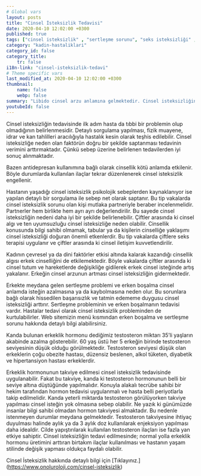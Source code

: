 ```yaml
---
# Global vars
layout: posts
title: "Cinsel İsteksizlik Tedavisi"
date: 2020-04-10 12:02:00 +0300
published: true
tags: ["cinsel isteksizlik" , "sertleşme sorunu", "seks isteksizliği" , "az libido" , "düşük libido", "cinsel isteksizlik sebebi" , "cinsel isteksizlik nedeni" , "cinsel isteksizlik tedavi" , "iktidarsızlık" , "cinsel isteksizlik ilaç" , "cinsel isteksizlik hormon" , "erkek cinsel isteksizliği" , "kadın cinsel isteksizlik" , "cinsel isteksizlik çözüm" , "cinsel isteksizlik sorun" , "cinsel isteksizlik nedir" , "cinsel isteksizlik nasıl giderilir" , "cinsel isteksizlik niye olur"]
category: "kadin-hastaliklari"
category_id: false
category_title:
    tr: false
i18n-link: "cinsel-isteksizlik-tedavi"
# Theme specific vars
last_modified_at: 2020-04-10 12:02:00 +0300
thumbnail:
    name: false
    webp: false
summary: "Libido cinsel arzu anlamına gelmektedir. Cinsel isteksizliğin birçok nedeni vardır. Genelde partnerler beraber muayene edilmelidir. Tedavi sebebe yöneliktir. Makalemizde cinsel isteksizlik detaylıca anlatılmaktadır."
youtubeId: false
---
```






Cinsel isteksizliğin tedavisinde ilk adım hasta da tıbbi bir problemin olup olmadığının belirlenmesidir. Detaylı sorgulama yapılması, fizik muayene, idrar ve kan tahlilleri aracılığıyla hastalık kesin olarak teşhis edilebilir. Cinsel isteksizliğe neden olan faktörün doğru bir şekilde saptanması tedavinin verimini arttırmaktadır. Çünkü sebep üzerine belirlenen tedavilerden iyi sonuç alınmaktadır.

Bazen antidepresan kullanımına bağlı olarak cinsellik kötü anlamda etkilenir. Böyle durumlarda kullanılan ilaçlar tekrar düzenlenerek cinsel isteksizlik engellenir.

Hastanın yaşadığı cinsel isteksizlik psikolojik sebeplerden kaynaklanıyor ise yapılan detaylı bir sorgulama ile sebep net olarak saptanır. Bu tip vakalarda cinsel isteksizlik sorunu olan kişi mutlaka partneriyle beraber incelenmelidir. Partnerler hem birlikte hem ayrı ayrı değerlendirilir. Bu sayede cinsel isteksizliğin nedeni daha iyi bir şekilde belirlenebilir. Çiftler arasında ki cinsel algı ve ten uyumsuzluğu cinsel isteksizliğe neden olabilir. Cinsellik konusunda bilgi sahibi olmamak, tabular ya da kişilerin cinselliğe yaklaşımı cinsel isteksizliği doğuran önemli etkenlerdir. Bu tip vakalarda çiftlere seks terapisi uygulanır ve çiftler arasında ki cinsel iletişim kuvvetlendirilir.

Kadının çevresel ya da dini faktörler etkisi altında kalarak kazandığı cinsellik algısı erkek cinselliğini de etkilemektedir. Böyle vakalarda çiftler arasında ki cinsel tutum ve hareketlerde değişikliğe gidilerek erkek cinsel isteğinde artış yakalanır. Erkeğin cinsel arzunun artması cinsel isteksizliğin gidermektedir.

Erkekte meydana gelen sertleşme problemi ve erken boşalma cinsel anlamda isteğin azalmasına ya da kaybolmasına neden olur. Bu sorunlara bağlı olarak hissedilen başarısızlık ve tatmin edememe duygusu cinsel isteksizliği arttırır. Sertleşme probleminin ve erken boşalmanın tedavisi vardır. Hastalar tedavi olarak cinsel isteksizlik probleminden de kurtulabilirler. Web sitemizin menü kısmından erken boşalma ve sertleşme sorunu hakkında detaylı bilgi alabilirsiniz.

Kanda bulunan erkeklik hormonu dediğimiz testosteron miktarı 35’li yaşların akabinde azalma gösterebilir. 60 yaş üstü her 5 erkeğin birinde testosteron seviyesinin düşük olduğu görülmektedir. Testosteron seviyesi düşük olan erkeklerin çoğu obezite hastası, düzensiz beslenen, alkol tüketen, diyabetik ve hipertansiyon hastası erkeklerdir.

Erkeklik hormonunun takviye edilmesi cinsel isteksizlik tedavisinde uygulanabilir. Fakat bu takviye, kanda ki testosteron hormonunun belli bir seviye altına düştüğünde yapılmalıdır. Konuyla alakalı tecrübe sahibi bir hekim tarafından hormon tedavisi uygulanmalı ve hasta belli periyotlarla takip edilmelidir. Kanda yeterli miktarda testosteron görülüyorken takviye yapılması cinsel isteğin yok olmasına sebep olabilir. Ne yazık ki günümüzde insanlar bilgi sahibi olmadan hormon takviyesi almaktadır. Bu nedenle istenmeyen durumlar meydana gelmektedir. Testosteron takviyesine ihtiyaç duyulması halinde aylık ya da 3 aylık doz kullanılarak enjeksiyon yapılması daha idealdir. Cilde yapıştırılarak kullanılan testosteron ilaçları ise fazla yan etkiye sahiptir. Cinsel isteksizliğin tedavi edilmesinde; normal yolla erkeklik hormonu üretimini arttıran birtakım ilaçlar kullanılması ve hastanın yaşam stilinde değişik yapması oldukça faydalı olabilir.



Cinsel İsteksizlik hakkında detaylı bilgi için [Tıklayınız.] (https://www.onoluroloji.com/cinsel-isteksizlik)
